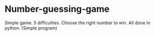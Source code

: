 # Number-guessing-game
Simple game. 5 difficulties. Choose the right number to win. All done in python. (Simple program)
